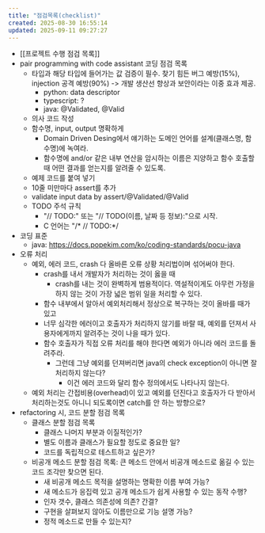 ```yaml
---
title: "점검목록(checklist)"
created: 2025-08-30 16:55:14
updated: 2025-09-11 09:27:27
---
```

  * [[프로젝트 수행 점검 목록]]
  * pair programming with code assistant 코딩 점검 목록
    * 타입과 해당 타입에 들어가는 값 검증이 필수. 찾기 힘든 버그 예방(15%), injection 공격 예방(90%) -> 개발 생산선 향상과 보안이라는 이중 효과 제공.
      * python: data descriptor
      * typescript: ?
      * java: @Validated, @Valid
    * 의사 코드 작성
    * 함수명, input, output 명확하게
      * Domain Driven Desing에서 얘기하는 도메인 언어를 설계(클래스명, 함수명)에 녹여라.
      * 함수명에 and/or 같은 내부 연산을 암시하는 이름은 지양하고 함수 호출할 때 어떤 결과를 얻는지를 알려줄 수 있도록.
    * 예제 코드를 붙여 넣기
    * 10줄 미만마다 assert를 추가
    * validate input data by assert/@Validated/@Valid
    * TODO 주석 규칙
		* "// TODO:" 또는 "// TODO(이름, 날짜 등 정보):"으로 시작.
		* C 언어는 "/* // TODO:*/
  * 코딩 표준
    * java: https://docs.popekim.com/ko/coding-standards/pocu-java
  * 오류 처리
    * 예외, 에러 코드, crash 다 올바른 오류 상황 처리법이며 섞어써야 한다.
      * crash를 내서 개발자가 처리하는 것이 옳을 때
        * crash를 내는 것이 완벽하게 범용적이다. 역설적이게도 아무런 가정을 하지 않는 것이 가장 넓은 범위 일을 처리할 수 있다.
      * 함수 내부에서 알아서 예외처리해서 정상으로 복구하는 것이 올바를 때가 있고
      * 너무 심각한 에러이고 호출자가 처리하지 않기를 바랄 때, 예외를 던져서 사용자에게까지 알려주는 것이 나을 때가 있다.
      * 함수 호출자가 직접 오류 처리를 해야 한다면 예외가 아니라 에러 코드를 돌려주라.
        * 그런데 그냥 예외를 던져버리면 java의 check exception이 아니면 잘 처리하지 않는다?
          * 이건 에러 코드와 달리 함수 정의에서도 나타나지 않는다.
    * 예외 처리는 간접비용(overhead)이 있고 예외를 던진다고 호출자가 다 받아서 처리하는것도 아니니 되도록이면 catch를 안 하는 방향으로?
  * refactoring 시, 코드 분할 점검 목록
    * 클래스 분할 점검 목록
      * 클래스 나머지 부분과 이질적인가?
      * 별도 이름과 클래스가 필요할 정도로 중요한 일?
      * 코드를 독립적으로 테스트하고 싶은가? 
    * 비공개 메소드 분할 점검 목록: 큰 메소드 안에서 비공개 메소드로 옮길 수 있는 코드 조각만 찾으면 된다.
      * 새 비공개 메소드 목적을 설명하는 명확한 이름 부여 가능?
      * 새 메소드가 응집력 있고 공개 메소드가 쉽게 사용할 수 있는 동작 수행?
      * 인자 갯수, 클래스 의존성에 의존? 간결?
      * 구현을 살펴보지 않아도 이름만으로 기능 설명 가능?
      * 정적 메소드로 만들 수 있는지?
